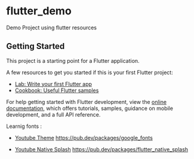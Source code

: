 # flutter_demo

Demo Project using flutter resources

## Getting Started

This project is a starting point for a Flutter application.

A few resources to get you started if this is your first Flutter project:

- [Lab: Write your first Flutter app](https://docs.flutter.dev/get-started/codelab)
- [Cookbook: Useful Flutter samples](https://docs.flutter.dev/cookbook)

For help getting started with Flutter development, view the
[online documentation](https://docs.flutter.dev/), which offers tutorials,
samples, guidance on mobile development, and a full API reference.

Learnig fonts : 

- [Youtube Theme](https://youtu.be/Q9FosAdX2U4)
https://pub.dev/packages/google_fonts

- [Youtube Native Splash](https://youtu.be/4Aawfl6yOg4)
https://pub.dev/packages/flutter_native_splash
